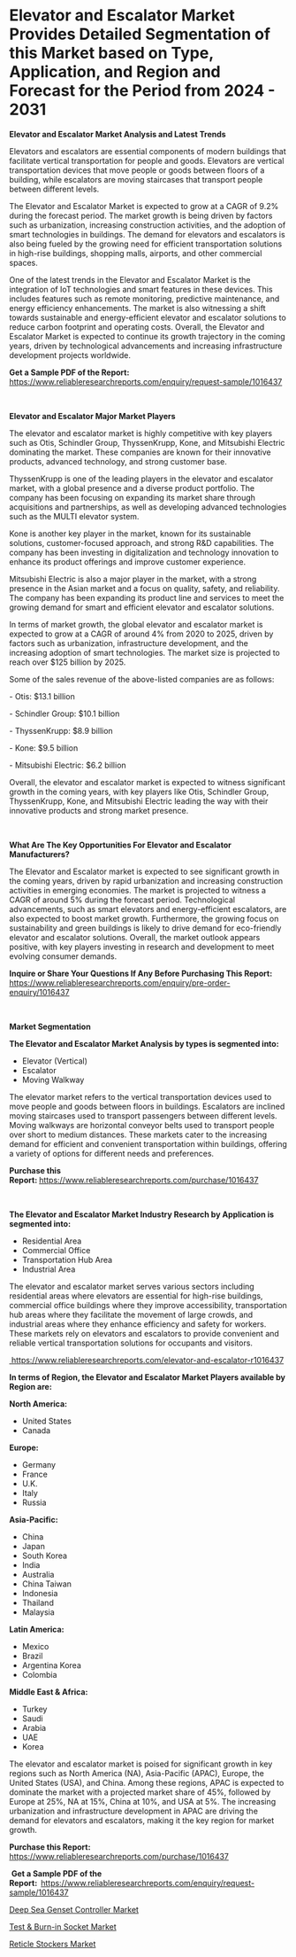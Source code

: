 <p><h1>Elevator and Escalator Market Provides Detailed Segmentation of this Market based on Type, Application, and Region and Forecast for the Period from 2024 - 2031</h1></p><p><strong>Elevator and Escalator Market Analysis and Latest Trends</strong></p>
<p><p>Elevators and escalators are essential components of modern buildings that facilitate vertical transportation for people and goods. Elevators are vertical transportation devices that move people or goods between floors of a building, while escalators are moving staircases that transport people between different levels. </p><p>The Elevator and Escalator Market is expected to grow at a CAGR of 9.2% during the forecast period. The market growth is being driven by factors such as urbanization, increasing construction activities, and the adoption of smart technologies in buildings. The demand for elevators and escalators is also being fueled by the growing need for efficient transportation solutions in high-rise buildings, shopping malls, airports, and other commercial spaces.</p><p>One of the latest trends in the Elevator and Escalator Market is the integration of IoT technologies and smart features in these devices. This includes features such as remote monitoring, predictive maintenance, and energy efficiency enhancements. The market is also witnessing a shift towards sustainable and energy-efficient elevator and escalator solutions to reduce carbon footprint and operating costs. Overall, the Elevator and Escalator Market is expected to continue its growth trajectory in the coming years, driven by technological advancements and increasing infrastructure development projects worldwide.</p></p>
<p><strong>Get a Sample PDF of the Report:&nbsp;</strong> <a href="https://www.reliableresearchreports.com/enquiry/request-sample/1016437">https://www.reliableresearchreports.com/enquiry/request-sample/1016437</a></p>
<p>&nbsp;</p>
<p><strong>Elevator and Escalator Major Market Players</strong></p>
<p><p>The elevator and escalator market is highly competitive with key players such as Otis, Schindler Group, ThyssenKrupp, Kone, and Mitsubishi Electric dominating the market. These companies are known for their innovative products, advanced technology, and strong customer base.</p><p>ThyssenKrupp is one of the leading players in the elevator and escalator market, with a global presence and a diverse product portfolio. The company has been focusing on expanding its market share through acquisitions and partnerships, as well as developing advanced technologies such as the MULTI elevator system.</p><p>Kone is another key player in the market, known for its sustainable solutions, customer-focused approach, and strong R&D capabilities. The company has been investing in digitalization and technology innovation to enhance its product offerings and improve customer experience.</p><p>Mitsubishi Electric is also a major player in the market, with a strong presence in the Asian market and a focus on quality, safety, and reliability. The company has been expanding its product line and services to meet the growing demand for smart and efficient elevator and escalator solutions.</p><p>In terms of market growth, the global elevator and escalator market is expected to grow at a CAGR of around 4% from 2020 to 2025, driven by factors such as urbanization, infrastructure development, and the increasing adoption of smart technologies. The market size is projected to reach over $125 billion by 2025.</p><p>Some of the sales revenue of the above-listed companies are as follows:</p><p>- Otis: $13.1 billion</p><p>- Schindler Group: $10.1 billion</p><p>- ThyssenKrupp: $8.9 billion</p><p>- Kone: $9.5 billion</p><p>- Mitsubishi Electric: $6.2 billion</p><p>Overall, the elevator and escalator market is expected to witness significant growth in the coming years, with key players like Otis, Schindler Group, ThyssenKrupp, Kone, and Mitsubishi Electric leading the way with their innovative products and strong market presence.</p></p>
<p>&nbsp;</p>
<p><strong>What Are The Key Opportunities For Elevator and Escalator Manufacturers?</strong></p>
<p><p>The Elevator and Escalator market is expected to see significant growth in the coming years, driven by rapid urbanization and increasing construction activities in emerging economies. The market is projected to witness a CAGR of around 5% during the forecast period. Technological advancements, such as smart elevators and energy-efficient escalators, are also expected to boost market growth. Furthermore, the growing focus on sustainability and green buildings is likely to drive demand for eco-friendly elevator and escalator solutions. Overall, the market outlook appears positive, with key players investing in research and development to meet evolving consumer demands.</p></p>
<p><strong>Inquire or Share Your Questions If Any Before Purchasing This Report:</strong> <a href="https://www.reliableresearchreports.com/enquiry/pre-order-enquiry/1016437">https://www.reliableresearchreports.com/enquiry/pre-order-enquiry/1016437</a></p>
<p>&nbsp;</p>
<p><strong>Market Segmentation</strong></p>
<p><strong>The Elevator and Escalator Market Analysis by types is segmented into:</strong></p>
<p><ul><li>Elevator (Vertical)</li><li>Escalator</li><li>Moving Walkway</li></ul></p>
<p><p>The elevator market refers to the vertical transportation devices used to move people and goods between floors in buildings. Escalators are inclined moving staircases used to transport passengers between different levels. Moving walkways are horizontal conveyor belts used to transport people over short to medium distances. These markets cater to the increasing demand for efficient and convenient transportation within buildings, offering a variety of options for different needs and preferences.</p></p>
<p><strong>Purchase this Report:&nbsp;</strong><a href="https://www.reliableresearchreports.com/purchase/1016437">https://www.reliableresearchreports.com/purchase/1016437</a></p>
<p>&nbsp;</p>
<p><strong>The Elevator and Escalator Market Industry Research by Application is segmented into:</strong></p>
<p><ul><li>Residential Area</li><li>Commercial Office</li><li>Transportation Hub Area</li><li>Industrial Area</li></ul></p>
<p><p>The elevator and escalator market serves various sectors including residential areas where elevators are essential for high-rise buildings, commercial office buildings where they improve accessibility, transportation hub areas where they facilitate the movement of large crowds, and industrial areas where they enhance efficiency and safety for workers. These markets rely on elevators and escalators to provide convenient and reliable vertical transportation solutions for occupants and visitors.</p></p>
<p><a href="https://www.reliableresearchreports.com/elevator-and-escalator-r1016437">&nbsp;https://www.reliableresearchreports.com/elevator-and-escalator-r1016437</a></p>
<p><strong>In terms of Region, the Elevator and Escalator Market Players available by Region are:</strong></p>
<p>
    <p> <strong> North America: </strong>
        <ul>
            <li>United States</li>
            <li>Canada</li>
        </ul>
        </p> 
    <p> <strong> Europe: </strong>
        <ul>
            <li>Germany</li>
            <li>France</li>
            <li>U.K.</li>
            <li>Italy</li>
            <li>Russia</li>
        </ul>
        </p> 
    <p> <strong> Asia-Pacific: </strong>
        <ul>
            <li>China</li>
            <li>Japan</li>
            <li>South Korea</li>
            <li>India</li>
            <li>Australia</li>
            <li>China Taiwan</li>
            <li>Indonesia</li>
            <li>Thailand</li>
            <li>Malaysia</li>
        </ul>
        </p> 
    <p> <strong> Latin America: </strong>
        <ul>
            <li>Mexico</li>
            <li>Brazil</li>
            <li>Argentina Korea</li>
            <li>Colombia</li>
        </ul>
        </p> 
    <p> <strong> Middle East & Africa: </strong>
        <ul>
            <li>Turkey</li>
            <li>Saudi</li>
            <li>Arabia</li>
            <li>UAE</li>
            <li>Korea</li>
        </ul>
    </p>
    </p>
<p><p>The elevator and escalator market is poised for significant growth in key regions such as North America (NA), Asia-Pacific (APAC), Europe, the United States (USA), and China. Among these regions, APAC is expected to dominate the market with a projected market share of 45%, followed by Europe at 25%, NA at 15%, China at 10%, and USA at 5%. The increasing urbanization and infrastructure development in APAC are driving the demand for elevators and escalators, making it the key region for market growth.</p></p>
<p><strong>Purchase this Report: </strong><a href="https://www.reliableresearchreports.com/purchase/1016437">https://www.reliableresearchreports.com/purchase/1016437</a></p>
<p>&nbsp;<strong>Get a Sample PDF of the Report:&nbsp;&nbsp;</strong><a href="https://www.reliableresearchreports.com/enquiry/request-sample/1016437">https://www.reliableresearchreports.com/enquiry/request-sample/1016437</a></p>
<p><strong></strong></p>
<p><p><a href="https://view.publitas.com/reportprime-1/deep-sea-genset-controller-market-share-evolution-and-market-growth-trends-2024-2031/">Deep Sea Genset Controller Market</a></p><p><a href="https://spotless-saver-8fd.notion.site/Test-Burn-in-Socket-Market-Report-Reveals-the-Latest-Trends-And-Growth-Opportunities-of-this-Marke-6f9069b5d91745bca862ef9613fda3e4">Test & Burn-in Socket Market</a></p><p><a href="https://cautious-neon-760.notion.site/Reticle-Stockers-Market-Trends-Forecast-and-Competitive-Analysis-to-2031-af436b3e975f41bab301998620ea4568">Reticle Stockers Market</a></p></p>